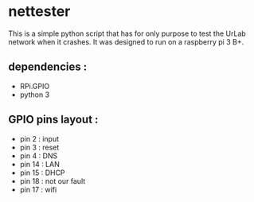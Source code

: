 # nettester

This is a simple python script that has for only purpose to test the UrLab network when it crashes.
It was designed to run on a raspberry pi 3 B+.

## dependencies :
* RPi.GPIO
* python 3

## GPIO pins layout :

* pin 2 : input
* pin 3 : reset
* pin 4 : DNS
* pin 14 : LAN
* pin 15 : DHCP
* pin 18 : not our fault
* pin 17 : wifi